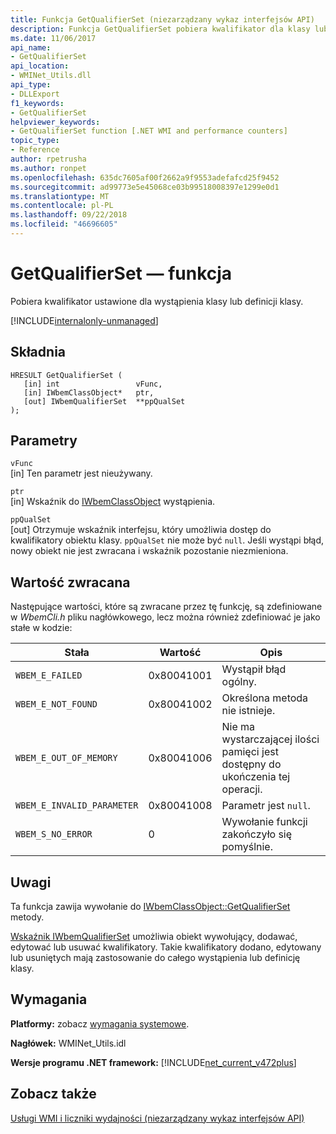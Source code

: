 ```yaml
---
title: Funkcja GetQualifierSet (niezarządzany wykaz interfejsów API)
description: Funkcja GetQualifierSet pobiera kwalifikator dla klasy lub wystąpienia.
ms.date: 11/06/2017
api_name:
- GetQualifierSet
api_location:
- WMINet_Utils.dll
api_type:
- DLLExport
f1_keywords:
- GetQualifierSet
helpviewer_keywords:
- GetQualifierSet function [.NET WMI and performance counters]
topic_type:
- Reference
author: rpetrusha
ms.author: ronpet
ms.openlocfilehash: 635dc7605af00f2662a9f9553adefafcd25f9452
ms.sourcegitcommit: ad99773e5e45068ce03b99518008397e1299e0d1
ms.translationtype: MT
ms.contentlocale: pl-PL
ms.lasthandoff: 09/22/2018
ms.locfileid: "46696605"
---
```

# <a name="getqualifierset-function"></a>GetQualifierSet — funkcja
Pobiera kwalifikator ustawione dla wystąpienia klasy lub definicji klasy.

[!INCLUDE[internalonly-unmanaged](../../../../includes/internalonly-unmanaged.md)]
    
## <a name="syntax"></a>Składnia  
  
```  
HRESULT GetQualifierSet (
   [in] int                 vFunc, 
   [in] IWbemClassObject*   ptr, 
   [out] IWbemQualifierSet  **ppQualSet
); 
```  

## <a name="parameters"></a>Parametry

`vFunc`  
[in] Ten parametr jest nieużywany.

`ptr`  
[in] Wskaźnik do [IWbemClassObject](/windows/desktop/api/wbemcli/nn-wbemcli-iwbemclassobject) wystąpienia.

`ppQualSet`  
[out] Otrzymuje wskaźnik interfejsu, który umożliwia dostęp do kwalifikatory obiektu klasy. `ppQualSet` nie może być `null`. Jeśli wystąpi błąd, nowy obiekt nie jest zwracana i wskaźnik pozostanie niezmieniona. 

## <a name="return-value"></a>Wartość zwracana

Następujące wartości, które są zwracane przez tę funkcję, są zdefiniowane w *WbemCli.h* pliku nagłówkowego, lecz można również zdefiniować je jako stałe w kodzie:

|Stała  |Wartość  |Opis  |
|---------|---------|---------|
|`WBEM_E_FAILED` | 0x80041001 | Wystąpił błąd ogólny. |
|`WBEM_E_NOT_FOUND` | 0x80041002 | Określona metoda nie istnieje. |
|`WBEM_E_OUT_OF_MEMORY` | 0x80041006 | Nie ma wystarczającej ilości pamięci jest dostępny do ukończenia tej operacji. |
|`WBEM_E_INVALID_PARAMETER` | 0x80041008 | Parametr jest `null`. |
|`WBEM_S_NO_ERROR` | 0 | Wywołanie funkcji zakończyło się pomyślnie.  |
  
## <a name="remarks"></a>Uwagi

Ta funkcja zawija wywołanie do [IWbemClassObject::GetQualifierSet](/windows/desktop/api/wbemcli/nf-wbemcli-iwbemclassobject-getqualifierset) metody. 

[Wskaźnik IWbemQualifierSet](/windows/desktop/api/wbemcli/nn-wbemcli-iwbemqualifierset) umożliwia obiekt wywołujący, dodawać, edytować lub usuwać kwalifikatory. Takie kwalifikatory dodano, edytowany lub usuniętych mają zastosowanie do całego wystąpienia lub definicję klasy.

## <a name="requirements"></a>Wymagania  
**Platformy:** zobacz [wymagania systemowe](../../../../docs/framework/get-started/system-requirements.md).  
  
 **Nagłówek:** WMINet_Utils.idl  
  
 **Wersje programu .NET framework:** [!INCLUDE[net_current_v472plus](../../../../includes/net-current-v472plus.md)]  
  
## <a name="see-also"></a>Zobacz także  
[Usługi WMI i liczniki wydajności (niezarządzany wykaz interfejsów API)](index.md)

